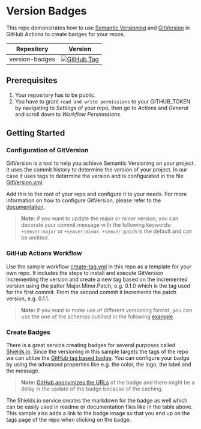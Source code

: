 # Version Badges

This repo demonstrates how to use [Semantic Versioning](https://semver.org/) and [GitVersion](https://gitversion.net/) in GitHub Actions to create badges for your repos.

| Repository | Version |
| ------------- | ------------- |
| version-badges | [![GitHub Tag](https://img.shields.io/github/v/tag/bindsi/version-badges?logo=github&label=version)](https://github.com/bindsi/version-badges/tags) |

## Prerequisites

1. Your repository has to be public.
2. You have to grant `read and write permissions` to your GITHUB_TOKEN by navigating to _Settings_ of your repo, then go to _Actions_ and _General_ and scroll down to _Workflow Persmissions_.

## Getting Started

### Configuration of GitVersion

GitVersion is a tool to help you achieve Semantic Versioning on your project. It uses the commit history to determine the version of your project. In our case it uses tags to determine the version and is configurated in the file [GitVersion.yml](GitVersion.yml).

Add this to the root of your repo and configure it to your needs. For more information on how to configure GitVersion, please refer to the [documentation](https://gitversion.net/docs/).

> **Note:** if you want to update the major or minor version, you can decorate your commit message with the following keywords: `+semver:major` or `+semver:minor`. `+semver:patch` is the default and can be omitted.

### GitHub Actions Workflow

Use the sample workflow [create-tag.yml](.github/workflows/create-tag.yml) in this repo as a template for your own repo. It includes the steps to install and execute GitVersion incrementing the version and create a new tag based on the incremented version using the patter Major.Minor.Patch, e.g. 0.1.0 which is the tag used for the first commit. From the second commit it increments the patch version, e.g. 0.1.1.

> **Note:** if you want to make use of different versioning format, you can use the one of the schemas outlined in the following [example](https://github.com/GitTools/actions/blob/main/docs/examples/github/gitversion/execute/usage-examples.md#example-5).

### Create Badges

There is a great service creating badges for several purposes called [Shields.io](https://shields.io/). Since the versioning in this sample targets the tags of the repo we can utilize the [GitHub tag based badge](https://shields.io/badges/git-hub-tag).
You can configure your badge by using the advanced properties like e.g. the color, the logo, the label and the message.

> **Note:** [GitHub anonymizes the URLs](https://docs.github.com/en/authentication/keeping-your-account-and-data-secure/about-anonymized-urls) of the badge and there might be a delay in the update of the badge because of the caching.

The Shields.io service creates the markdown for the badge as well which can be easily used in readme or documentation files like in the table above. This sample also adds a link to the badge image so that you end up on the tags page of the repo when clicking on the badge.
